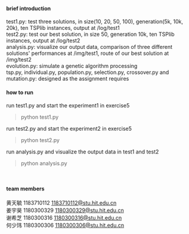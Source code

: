 #### brief introduction
test1.py: test three solutions, in size(10, 20, 50, 100), generation(5k, 10k, 20k), ten TSPlib instances, output at /log/test1
<br>
test2.py: test our best solution, in size 50, generation 10k, ten TSPlib instances, output at /log/test2
<br>
analysis.py: visualize our output data, comparison of three different solutions' performances at /img/test1, route of our best solution at /img/test2
<br>
evolution.py: simulate a genetic algorithm processing
<br>
tsp.py, individual.py, population.py, selection.py, crossover.py and mutation.py: designed as the assignment requires
<br>

#### how to run
run test1.py and start the experiment1 in exercise5
>python test1.py

run test2.py and start the experiment2 in exercise5
>python test2.py

run analysis.py and visualize the output data in test1 and test2
>python analysis.py
<br>

#### team members
黄天毓 1183710112 1183710112@stu.hit.edu.cn<br>
姜宇昊 1180300329 1180300329@stu.hit.edu.cn<br>
谢希芝 1180300316 1180300316@stu.hit.edu.cn<br>
何少玮 1180300306 1180300306@stu.hit.edu.cn<br>